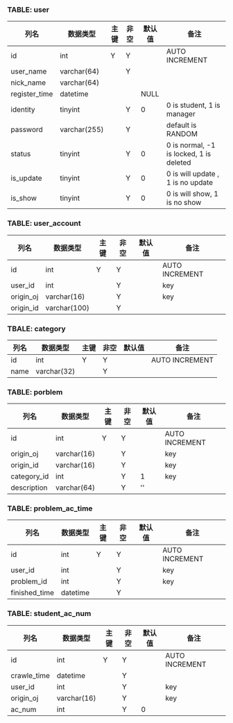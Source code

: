 ### TABLE: user  
| 列名 | 数据类型 | 主键 | 非空 | 默认值 | 备注
|---|---|---|---|---|---|
id | int | Y | Y | | AUTO INCREMENT
user_name | varchar(64) | | Y 
nick_name | varchar(64) | |  
register_time | datetime | | | NULL
identity | tinyint | | Y | 0 | 0 is student, 1 is manager
password | varchar(255) | | Y | | default is RANDOM
status | tinyint | | Y | 0 | 0 is normal, -1 is locked, 1 is deleted
is_update | tinyint | | Y |0 | 0 is will update , 1 is no update
is_show | tinyint | | Y | 0 | 0 is will show, 1 is no show

### TABLE: user_account
列名 | 数据类型 | 主键 | 非空 | 默认值 | 备注
---|---|---|---|---|---
id | int | Y | Y | | AUTO INCREMENT
user_id | int | | Y | | key
origin_oj | varchar(16) | | Y | | key
origin_id | varchar(100) | | Y 

### TBALE: category
列名 | 数据类型 | 主键 | 非空 | 默认值 | 备注
---|---|---|---|---|---
id | int | Y | Y | | AUTO INCREMENT
name | varchar(32) | | Y 

### TABLE: porblem
列名 | 数据类型 | 主键 | 非空 | 默认值 | 备注
---|---|---|---|---|---
id | int | Y | Y | | AUTO INCREMENT
origin_oj | varchar(16) | | Y | | key
origin_id | varchar(16) | | Y | | key
category_id | int | | Y | 1 | key
description | varchar(64) | | Y | '' 

### TABLE: problem_ac_time
列名 | 数据类型 | 主键 | 非空 | 默认值 | 备注
---|---|---|---|---|---
id | int | Y | Y | | AUTO INCREMENT
user_id | int | | Y | | key
problem_id | int | | Y | | key
finished_time | datetime | | Y

### TABLE: student_ac_num
列名 | 数据类型 | 主键 | 非空 | 默认值 | 备注
---|---|---|---|---|---
id | int | Y | Y | | AUTO INCREMENT
crawle_time | datetime | | Y 
user_id | int | | Y | | key
origin_oj | varchar(16) | | Y | | key
ac_num | int | | Y | 0 
